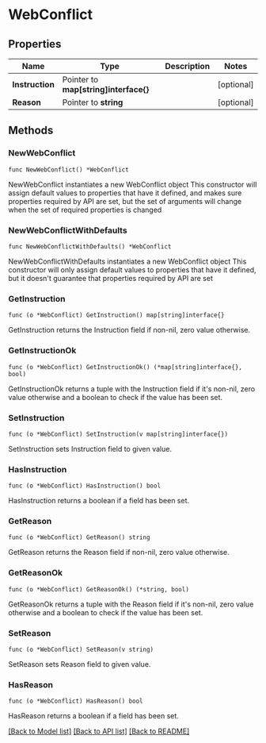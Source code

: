# WebConflict

## Properties

Name | Type | Description | Notes
------------ | ------------- | ------------- | -------------
**Instruction** | Pointer to **map[string]interface{}** |  | [optional] 
**Reason** | Pointer to **string** |  | [optional] 

## Methods

### NewWebConflict

`func NewWebConflict() *WebConflict`

NewWebConflict instantiates a new WebConflict object
This constructor will assign default values to properties that have it defined,
and makes sure properties required by API are set, but the set of arguments
will change when the set of required properties is changed

### NewWebConflictWithDefaults

`func NewWebConflictWithDefaults() *WebConflict`

NewWebConflictWithDefaults instantiates a new WebConflict object
This constructor will only assign default values to properties that have it defined,
but it doesn't guarantee that properties required by API are set

### GetInstruction

`func (o *WebConflict) GetInstruction() map[string]interface{}`

GetInstruction returns the Instruction field if non-nil, zero value otherwise.

### GetInstructionOk

`func (o *WebConflict) GetInstructionOk() (*map[string]interface{}, bool)`

GetInstructionOk returns a tuple with the Instruction field if it's non-nil, zero value otherwise
and a boolean to check if the value has been set.

### SetInstruction

`func (o *WebConflict) SetInstruction(v map[string]interface{})`

SetInstruction sets Instruction field to given value.

### HasInstruction

`func (o *WebConflict) HasInstruction() bool`

HasInstruction returns a boolean if a field has been set.

### GetReason

`func (o *WebConflict) GetReason() string`

GetReason returns the Reason field if non-nil, zero value otherwise.

### GetReasonOk

`func (o *WebConflict) GetReasonOk() (*string, bool)`

GetReasonOk returns a tuple with the Reason field if it's non-nil, zero value otherwise
and a boolean to check if the value has been set.

### SetReason

`func (o *WebConflict) SetReason(v string)`

SetReason sets Reason field to given value.

### HasReason

`func (o *WebConflict) HasReason() bool`

HasReason returns a boolean if a field has been set.


[[Back to Model list]](../README.md#documentation-for-models) [[Back to API list]](../README.md#documentation-for-api-endpoints) [[Back to README]](../README.md)


